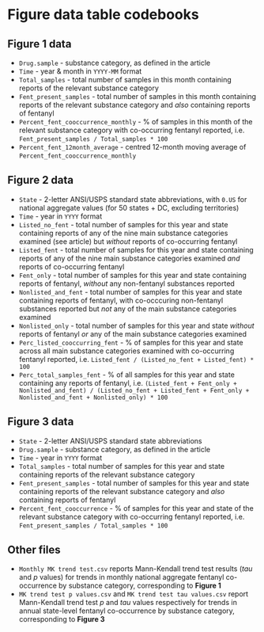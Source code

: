 # Figure data table codebooks

## Figure 1 data
- `Drug.sample` - substance category, as defined in the article
- `Time` - year & month in `YYYY-MM` format
- `Total_samples` - total number of samples in this month containing reports of the relevant substance category
- `Fent_present_samples` - total number of samples in this month containing reports of the relevant substance category and *also* containing reports of fentanyl
- `Percent_fent_cooccurrence_monthly` - % of samples in this month of the relevant substance category with co-occurring fentanyl reported, i.e. `Fent_present_samples / Total_samples * 100`
- `Percent_fent_12month_average` - centred 12-month moving average of `Percent_fent_cooccurrence_monthly`

## Figure 2 data
- `State` - 2-letter ANSI/USPS standard state abbreviations, with `0.US` for national aggregate values (for 50 states + DC, excluding territories)
- `Time` - year in `YYYY` format
- `Listed_no_fent` - total number of samples for this year and state containing reports of any of the nine main substance categories examined (see article) but *without* reports of co-occurring fentanyl
- `Listed_fent` - total number of samples for this year and state containing reports of any of the nine main substance categories examined *and* reports of co-occurring fentanyl
- `Fent_only` - total number of samples for this year and state containing reports of fentanyl, *without* any non-fentanyl substances reported
- `Nonlisted_and_fent` - total number of samples for this year and state containing reports of fentanyl, with co-occcuring non-fentanyl substances reported but *not* any of the main substance categories examined
- `Nonlisted_only` - total number of samples for this year and state *without* reports of fentanyl *or* any of the main substance categories examined
- `Perc_listed_cooccurring_fent` - % of samples for this year and state across all main substance categories examined with co-occurring fentanyl reported, i.e. `Listed_fent / (Listed_no_fent + Listed_fent) * 100`
- `Perc_total_samples_fent` - % of all samples for this year and state containing any reports of fentanyl, i.e. `(Listed_fent + Fent_only + Nonlisted_and_fent) / (Listed_no_fent + Listed_fent + Fent_only + Nonlisted_and_fent + Nonlisted_only) * 100`

## Figure 3 data
- `State` - 2-letter ANSI/USPS standard state abbreviations
- `Drug.sample` - substance category, as defined in the article
- `Time` - year in `YYYY` format
- `Total_samples` - total number of samples for this year and state containing reports of the relevant substance category
- `Fent_present_samples` - total number of samples for this year and state containing reports of the relevant substance category and *also* containing reports of fentanyl
- `Percent_fent_cooccurrence` - % of samples for this year and state of the relevant substance category with co-occurring fentanyl reported, i.e. `Fent_present_samples / Total_samples * 100`

## Other files
- `Monthly MK trend test.csv` reports Mann-Kendall trend test results (*tau* and *p* values) for trends in monthly national aggregate fentanyl co-occurrence by substance category, corresponding to **Figure 1**
- `MK trend test p values.csv` and `MK trend test tau values.csv` report Mann-Kendall trend test *p* and *tau* values respectively for trends in annual state-level fentanyl co-occurrence by substance category, corresponding to **Figure 3**
